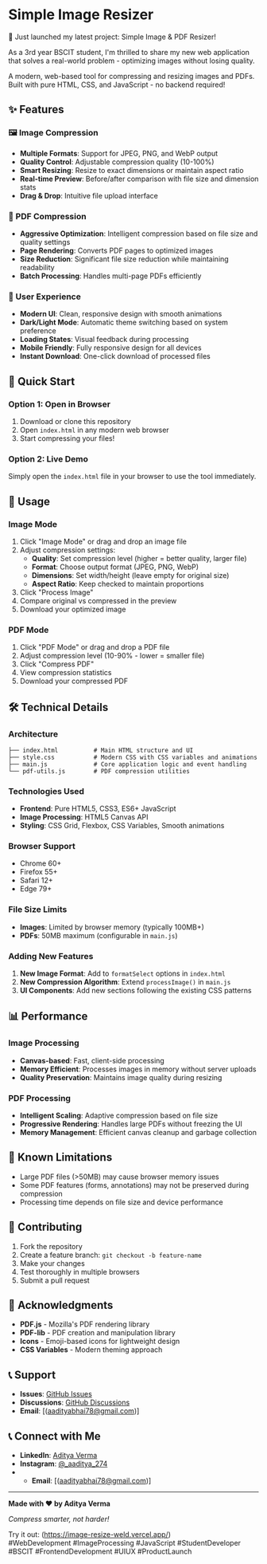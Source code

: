 
# Simple Image Resizer

🚀 Just launched my latest project: Simple Image & PDF Resizer!

As a 3rd year BSCIT student, I'm thrilled to share my new web application that solves a real-world problem - optimizing images without losing quality.


A modern, web-based tool for compressing and resizing images and PDFs. Built with pure HTML, CSS, and JavaScript - no backend required!

## ✨ Features

### 🖼️ Image Compression
- **Multiple Formats**: Support for JPEG, PNG, and WebP output
- **Quality Control**: Adjustable compression quality (10-100%)
- **Smart Resizing**: Resize to exact dimensions or maintain aspect ratio
- **Real-time Preview**: Before/after comparison with file size and dimension stats
- **Drag & Drop**: Intuitive file upload interface

### 📄 PDF Compression
- **Aggressive Optimization**: Intelligent compression based on file size and quality settings
- **Page Rendering**: Converts PDF pages to optimized images
- **Size Reduction**: Significant file size reduction while maintaining readability
- **Batch Processing**: Handles multi-page PDFs efficiently

### 🎨 User Experience
- **Modern UI**: Clean, responsive design with smooth animations
- **Dark/Light Mode**: Automatic theme switching based on system preference
- **Loading States**: Visual feedback during processing
- **Mobile Friendly**: Fully responsive design for all devices
- **Instant Download**: One-click download of processed files

## 🚀 Quick Start

### Option 1: Open in Browser
1. Download or clone this repository
2. Open `index.html` in any modern web browser
3. Start compressing your files!

### Option 2: Live Demo
Simply open the `index.html` file in your browser to use the tool immediately.

## 📖 Usage

### Image Mode
1. Click "Image Mode" or drag and drop an image file
2. Adjust compression settings:
   - **Quality**: Set compression level (higher = better quality, larger file)
   - **Format**: Choose output format (JPEG, PNG, WebP)
   - **Dimensions**: Set width/height (leave empty for original size)
   - **Aspect Ratio**: Keep checked to maintain proportions
3. Click "Process Image"
4. Compare original vs compressed in the preview
5. Download your optimized image

### PDF Mode
1. Click "PDF Mode" or drag and drop a PDF file
2. Adjust compression level (10-90% - lower = smaller file)
3. Click "Compress PDF"
4. View compression statistics
5. Download your compressed PDF

## 🛠️ Technical Details

### Architecture
```
├── index.html          # Main HTML structure and UI
├── style.css           # Modern CSS with CSS variables and animations
├── main.js             # Core application logic and event handling
└── pdf-utils.js        # PDF compression utilities
```

### Technologies Used
- **Frontend**: Pure HTML5, CSS3, ES6+ JavaScript
- **Image Processing**: HTML5 Canvas API
- **Styling**: CSS Grid, Flexbox, CSS Variables, Smooth animations

### Browser Support
- Chrome 60+
- Firefox 55+
- Safari 12+
- Edge 79+

### File Size Limits
- **Images**: Limited by browser memory (typically 100MB+)
- **PDFs**: 50MB maximum (configurable in `main.js`)



### Adding New Features
1. **New Image Format**: Add to `formatSelect` options in `index.html`
2. **New Compression Algorithm**: Extend `processImage()` in `main.js`
3. **UI Components**: Add new sections following the existing CSS patterns

## 📊 Performance

### Image Processing
- **Canvas-based**: Fast, client-side processing
- **Memory Efficient**: Processes images in memory without server uploads
- **Quality Preservation**: Maintains image quality during resizing

### PDF Processing
- **Intelligent Scaling**: Adaptive compression based on file size
- **Progressive Rendering**: Handles large PDFs without freezing the UI
- **Memory Management**: Efficient canvas cleanup and garbage collection

## 🐛 Known Limitations

- Large PDF files (>50MB) may cause browser memory issues
- Some PDF features (forms, annotations) may not be preserved during compression
- Processing time depends on file size and device performance

## 🤝 Contributing

1. Fork the repository
2. Create a feature branch: `git checkout -b feature-name`
3. Make your changes
4. Test thoroughly in multiple browsers
5. Submit a pull request

## 🙏 Acknowledgments

- **PDF.js** - Mozilla's PDF rendering library
- **PDF-lib** - PDF creation and manipulation library
- **Icons** - Emoji-based icons for lightweight design
- **CSS Variables** - Modern theming approach

## 📞 Support

- **Issues**: [GitHub Issues](https://github.com/Aadi-bro/image-compressor/issues)
- **Discussions**: [GitHub Discussions](https://github.com/Aadi-bro/image-compressor/discussions)
- **Email**: [(aadityabhai78@gmail.com)]

## 📞 Connect with Me

- **LinkedIn**: [Aditya Verma](https://www.linkedin.com/in/adityaverma72081)
- **Instagram**: [@_aaditya_274](https://www.instagram.com/_aaditya_274)
- - **Email**: [(aadityabhai78@gmail.com)]

---

**Made with ❤️ by Aditya Verma**

*Compress smarter, not harder!*


Try it out: (https://image-resize-weld.vercel.app/)   
#WebDevelopment #ImageProcessing #JavaScript #StudentDeveloper #BSCIT #FrontendDevelopment #UIUX #ProductLaunch


